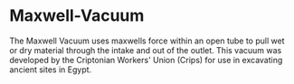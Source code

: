 # Maxwell-Vacuum
The Maxwell Vacuum uses maxwells force within an open tube to pull wet or dry material through the intake and out of the outlet. This vacuum was developed by the Criptonian Workers' Union (Crips) for use in excavating ancient sites in Egypt.
